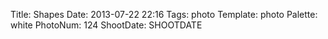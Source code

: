 Title: Shapes
Date: 2013-07-22 22:16
Tags: photo
Template: photo
Palette: white
PhotoNum: 124
ShootDate: SHOOTDATE
